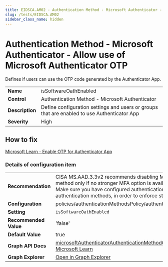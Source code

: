```yaml
---
title: EIDSCA.AM02 - Authentication Method - Microsoft Authenticator - Allow use of Microsoft Authenticator OTP
slug: /tests/EIDSCA.AM02
sidebar_class_name: hidden
---
```


# Authentication Method - Microsoft Authenticator - Allow use of Microsoft Authenticator OTP

Defines if users can use the OTP code generated by the Authenticator App.

| | |
|-|-|
| **Name** | isSoftwareOathEnabled |
| **Control** | Authentication Method - Microsoft Authenticator |
| **Description** | Define configuration settings and users or groups that are enabled to use Authenticator App |
| **Severity** | High |

## How to fix

[Microsoft Learn - Enable OTP for Authenticator App](https://learn.microsoft.com/en-us/entra/identity/authentication/concept-authentication-methods-manage#authentication-methods-policy)

### Details of configuration item
| | |
|-|-|
| **Recommendation** | CISA MS.AAD.3.3v2 recommends disabling Microsoft Authenticator OTP. We recommend using this method only if no stronger MFA option is available, or if it is needed for specific restore scenarios. Make sure you have configured authentication strength to require stronger and phishing-resistant authentication methods, in order to enforce stronger authentication than OTP in all other scenarios. |
| **Configuration** | policies/authenticationMethodsPolicy/authenticationMethodConfigurations('MicrosoftAuthenticator') |
| **Setting** | `isSoftwareOathEnabled` |
| **Recommended Value** | 'false' |
| **Default Value** | true |
| **Graph API Docs** | [microsoftAuthenticatorAuthenticationMethodConfiguration resource type - Microsoft Graph v1.0 - Microsoft Learn](https://learn.microsoft.com/en-us/graph/api/resources/microsoftauthenticatorauthenticationmethodconfiguration) |
| **Graph Explorer** | [Open in Graph Explorer](https://developer.microsoft.com/en-us/graph/graph-explorer?request=policies/authenticationMethodsPolicy/authenticationMethodConfigurations('MicrosoftAuthenticator')&method=GET&version=beta&GraphUrl=https://graph.microsoft.com) |



